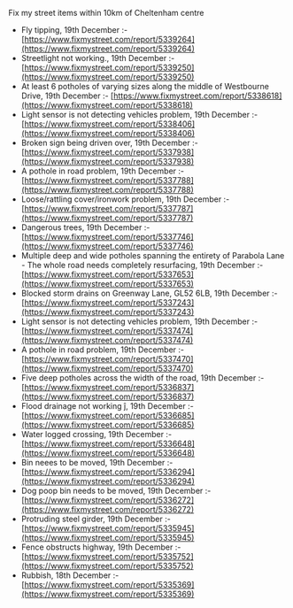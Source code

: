 Fix my street items within 10km of Cheltenham centre

<!-- fix_marker starts -->

- Fly tipping, 19th December :- [https://www.fixmystreet.com/report/5339264](https://www.fixmystreet.com/report/5339264)
- Streetlight not working., 19th December :- [https://www.fixmystreet.com/report/5339250](https://www.fixmystreet.com/report/5339250)
- At least 6 potholes of varying sizes along the middle of Westbourne Drive, 19th December :- [https://www.fixmystreet.com/report/5338618](https://www.fixmystreet.com/report/5338618)
- Light sensor is not detecting vehicles problem, 19th December :- [https://www.fixmystreet.com/report/5338406](https://www.fixmystreet.com/report/5338406)
- Broken sign being driven over, 19th December :- [https://www.fixmystreet.com/report/5337938](https://www.fixmystreet.com/report/5337938)
- A pothole in road problem, 19th December :- [https://www.fixmystreet.com/report/5337788](https://www.fixmystreet.com/report/5337788)
- Loose/rattling cover/ironwork problem, 19th December :- [https://www.fixmystreet.com/report/5337787](https://www.fixmystreet.com/report/5337787)
- Dangerous trees, 19th December :- [https://www.fixmystreet.com/report/5337746](https://www.fixmystreet.com/report/5337746)
- Multiple deep and wide potholes spanning the entirety of Parabola Lane - The whole road needs completely resurfacing, 19th December :- [https://www.fixmystreet.com/report/5337653](https://www.fixmystreet.com/report/5337653)
- Blocked storm drains on Greenway Lane, GL52 6LB, 19th December :- [https://www.fixmystreet.com/report/5337243](https://www.fixmystreet.com/report/5337243)
- Light sensor is not detecting vehicles problem, 19th December :- [https://www.fixmystreet.com/report/5337474](https://www.fixmystreet.com/report/5337474)
- A pothole in road problem, 19th December :- [https://www.fixmystreet.com/report/5337470](https://www.fixmystreet.com/report/5337470)
- Five deep potholes across the width of the road, 19th December :- [https://www.fixmystreet.com/report/5336837](https://www.fixmystreet.com/report/5336837)
- Flood drainage not working ĵ, 19th December :- [https://www.fixmystreet.com/report/5336685](https://www.fixmystreet.com/report/5336685)
- Water logged crossing, 19th December :- [https://www.fixmystreet.com/report/5336648](https://www.fixmystreet.com/report/5336648)
- Bin neees to be moved, 19th December :- [https://www.fixmystreet.com/report/5336294](https://www.fixmystreet.com/report/5336294)
- Dog poop bin needs to be moved, 19th December :- [https://www.fixmystreet.com/report/5336272](https://www.fixmystreet.com/report/5336272)
- Protruding steel girder, 19th December :- [https://www.fixmystreet.com/report/5335945](https://www.fixmystreet.com/report/5335945)
- Fence obstructs highway, 19th December :- [https://www.fixmystreet.com/report/5335752](https://www.fixmystreet.com/report/5335752)
- Rubbish, 18th December :- [https://www.fixmystreet.com/report/5335369](https://www.fixmystreet.com/report/5335369)

<!-- fix_marker ends -->